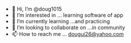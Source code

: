 - 👋 Hi, I’m @doug1015
- 👀 I’m interested in ... learning software of app
- 🌱 I’m currently learning ...and practicing
- 💞️ I’m looking to collaborate on ...in community
- 📫 How to reach me ... dougui26@yahoo.com

<!---
doug1015/doug1015 is a ✨ special ✨ repository because its `README.md` (this file) appears on your GitHub profile.
You can click the Preview link to take a look at your changes.
--->
